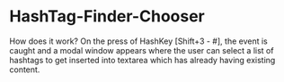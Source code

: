 # HashTag-Finder-Chooser
How does it work? On the press of HashKey [Shift+3 - #], the event is caught and a modal window appears where the user can select a list of hashtags to get inserted into textarea which has already having existing content.
